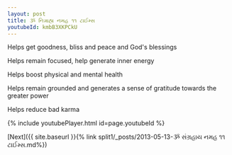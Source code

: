 ```yaml
---
layout: post
title: ૐ નિગ્રાહ્ય નમહ ૧૧ ટાઈમ્સ
youtubeId: kmbB3XKPCkU
---
```

 
 
Helps get goodness, bliss and peace and God's blessings
 
Helps remain focused, help generate inner energy 
 
Helps boost physical and mental health 
 
Helps remain grounded and generates a sense of gratitude towards the greater power 
 
Helps reduce bad karma
 
 
 
 


{% include youtubePlayer.html id=page.youtubeId %}
 
[Next]({{ site.baseurl }}{% link  split1/_posts/2013-05-13-ૐ સંગ્રહાય નમહ ૧૧ ટાઈમ્સ.md%})
 
